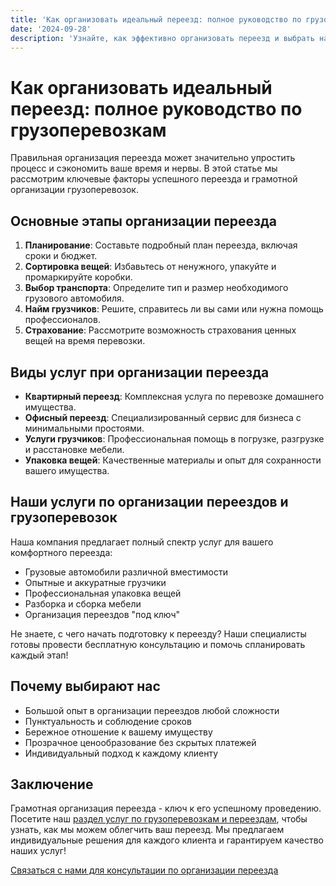 ```yaml
---
title: 'Как организовать идеальный переезд: полное руководство по грузоперевозкам'
date: '2024-09-28'
description: 'Узнайте, как эффективно организовать переезд и выбрать надежную компанию для грузоперевозок. Практические советы и профессиональные услуги грузчиков.'
---
```


<h1>Как организовать идеальный переезд: полное руководство по грузоперевозкам</h1>

<p>Правильная организация переезда может значительно упростить процесс и сэкономить ваше время и нервы. В этой статье мы рассмотрим ключевые факторы успешного переезда и грамотной организации грузоперевозок.</p>

<h2>Основные этапы организации переезда</h2>

<ol>
  <li><strong>Планирование</strong>: Составьте подробный план переезда, включая сроки и бюджет.</li>
  <li><strong>Сортировка вещей</strong>: Избавьтесь от ненужного, упакуйте и промаркируйте коробки.</li>
  <li><strong>Выбор транспорта</strong>: Определите тип и размер необходимого грузового автомобиля.</li>
  <li><strong>Найм грузчиков</strong>: Решите, справитесь ли вы сами или нужна помощь профессионалов.</li>
  <li><strong>Страхование</strong>: Рассмотрите возможность страхования ценных вещей на время перевозки.</li>
</ol>

<h2>Виды услуг при организации переезда</h2>

<ul>
  <li><strong>Квартирный переезд</strong>: Комплексная услуга по перевозке домашнего имущества.</li>
  <li><strong>Офисный переезд</strong>: Специализированный сервис для бизнеса с минимальными простоями.</li>
  <li><strong>Услуги грузчиков</strong>: Профессиональная помощь в погрузке, разгрузке и расстановке мебели.</li>
  <li><strong>Упаковка вещей</strong>: Качественные материалы и опыт для сохранности вашего имущества.</li>
</ul>

<h2>Наши услуги по организации переездов и грузоперевозок</h2>

<p>Наша компания предлагает полный спектр услуг для вашего комфортного переезда:</p>

<ul>
  <li>Грузовые автомобили различной вместимости</li>
  <li>Опытные и аккуратные грузчики</li>
  <li>Профессиональная упаковка вещей</li>
  <li>Разборка и сборка мебели</li>
  <li>Организация переездов "под ключ"</li>
</ul>

<p>Не знаете, с чего начать подготовку к переезду? Наши специалисты готовы провести бесплатную консультацию и помочь спланировать каждый этап!</p>

<h2>Почему выбирают нас</h2>

<ul>
  <li>Большой опыт в организации переездов любой сложности</li>
  <li>Пунктуальность и соблюдение сроков</li>
  <li>Бережное отношение к вашему имуществу</li>
  <li>Прозрачное ценообразование без скрытых платежей</li>
  <li>Индивидуальный подход к каждому клиенту</li>
</ul>

<h2>Заключение</h2>

<p>Грамотная организация переезда - ключ к его успешному проведению. Посетите наш <a href="/services">раздел услуг по грузоперевозкам и переездам</a>, чтобы узнать, как мы можем облегчить ваш переезд. Мы предлагаем индивидуальные решения для каждого клиента и гарантируем качество наших услуг!</p>

<a href="/#contacts">Связаться с нами для консультации по организации переезда</a>
